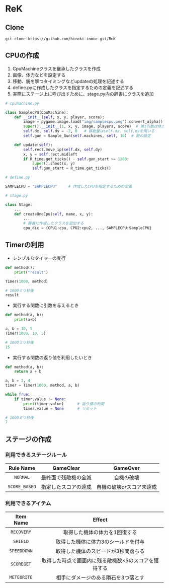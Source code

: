 # ReK
## Clone
```@
git clone https://github.com/hiroki-inoue-git/ReK
```

## CPUの作成
1. CpuMachineクラスを継承したクラスを作成
1. 画像、体力などを設定する
1. 移動、銃を撃つタイミングなどupdateの処理を記述する
1. define.pyに作成したクラスを指定するための定義を記述する
1. 実際にステージ上に呼び出すために、stage.py内の辞書にクラスを追加
```python
# cpumachine.py

class SampleCPU(CpuMachine):
    def __init__(self, x, y, player, score):
        image = pygame.image.load("img/samplecpu.png").convert_alpha()  # 画像のロード
        super().__init__(1, x, y, image, players, score)  # 第1引数は体力
        self.dx, self.dy = -2, 0   # 移動量はself.dx, self.dyを用いる
        self.gun = Sample_Gun(self.machines, self, 10)  # 銃の設定

    def update(self):
        self.rect.move_ip(self.dx, self.dy)
        x, y = self.rect.midleft
        if R_time.get_ticks() - self.gun_start >= 1200:
            super().shoot(x, y)
            self.gun_start = R_time.get_ticks()
```
```python
# define.py

SAMPLECPU = "SAMPLECPU"     # 作成したCPUを指定するための定義
```
```python
# stage.py

class Stage:
    ...
    def createOneCpu(self, name, x, y):
        ...
        # 辞書に作成したクラスを追加する
        cpu_dic = {CPU1:cpu, CPU2:cpu2, ..., SAMPLECPU:SampleCPU}
```

## Timerの利用

- シンプルなタイマーの実行

```python
def method():
    print("result")

Timer(1000, method)
```

```python
# 1000ミリ秒後
result
```

- 実行する関数に引数を与えるとき

```python
def method(a, b):
    print(a+b)

a, b = 10, 5
Timer(1000, 10, 5)
```

```python
# 1000ミリ秒後
15
```

- 実行する関数の返り値を利用したいとき
```python
def method(a, b):
    return a + b

a, b = 3, 4
timer = Timer(1000, method, a, b)

while True:
    if timer.value != None:
        print(timer.value)      # 返り値の利用
        timer.value = None      # リセット
```

```python
# 1000ミリ秒後
7
```

## ステージの作成
### 利用できるステージルール
|Rule Name|GameClear|GameOver|
|:--:|:--:|:--:|
|`NORMAL`|最終面で残敵機の全滅|自機の破壊|
|`SCORE_BASED`|指定したスコアの達成|自機の破壊*or*スコア未達成|

### 利用できるアイテム
|Item Name|Effect|
|:--:|:--:|
|`RECOVERY`|取得した機体の体力を1回復する|
|`SHIELD`|取得した機体に体力3のシールドを付与|
|`SPEEDDOWN`|取得した機体のスピードが3秒間落ちる|
|`SCOREGET`|取得した時点で画面内に残る敵機数×5のスコアを獲得する|
|`METEORITE`|相手にダメージのある隕石を3つ落とす|